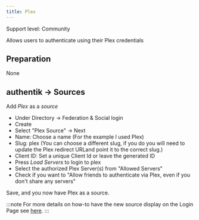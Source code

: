 ```yaml
---
title: Plex
---
```


<span class="badge badge--secondary">Support level: Community</span>

Allows users to authenticate using their Plex credentials

## Preparation

None

## authentik -> Sources

Add _Plex_ as a _source_

-   Under Directory -> Federation & Social login
-   Create 
-   Select "Plex Source" -> Next
-   Name: Choose a name (For the example I used Plex)
-   Slug: plex (You can choose a different slug, if you do you will need to update the Plex redirect URLand point it to the correct slug.)
-   Client ID: Set a unique Client Id or leave the generated ID
-   Press _Load Servers_ to login to plex
-   Select the authorized Plex Server(s) from "Allowed Servers"
-   Check if you want to "Allow friends to authenticate via Plex, even if you don't share any servers"

Save, and you now have Plex as a source.

:::note
For more details on how-to have the new source display on the Login Page see [here](../index.md#add-sources-to-default-login-page).
:::
